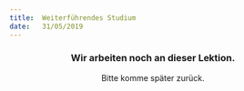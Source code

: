 ```yaml
---
title:  Weiterführendes Studium
date:   31/05/2019
---
```


### <center>Wir arbeiten noch an dieser Lektion.</center>
<center>Bitte komme später zurück.</center>
